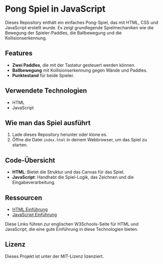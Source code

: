 # Pong Spiel in JavaScript

Dieses Repository enthält ein einfaches Pong-Spiel, das mit HTML, CSS und JavaScript erstellt wurde. Es zeigt grundlegende Spielmechaniken wie die Bewegung der Spieler-Paddles, die Ballbewegung und die Kollisionserkennung.

## Features
- **Zwei Paddles**, die mit der Tastatur gesteuert werden können.
- **Ballbewegung** mit Kollisionserkennung gegen Wände und Paddles.
- **Punktestand** für beide Spieler.

## Verwendete Technologien
- HTML
- JavaScript

## Wie man das Spiel ausführt
1. Lade dieses Repository herunter oder klone es.
2. Öffne die Datei `index.html` in deinem Webbrowser, um das Spiel zu starten.

## Code-Übersicht
- **HTML**: Bietet die Struktur und das Canvas für das Spiel.
- **JavaScript**: Handhabt die Spiel-Logik, das Zeichnen und die Eingabeverarbeitung.

## Ressourcen
- [HTML Einführung](https://www.w3schools.com/html/default.asp)  
- [JavaScript Einführung](https://www.w3schools.com/js/default.asp)

Diese Links führen zur englischen W3Schools-Seite für HTML und JavaScript, die eine gute Einführung in diese Technologien bieten.

## Lizenz
Dieses Projekt ist unter der MIT-Lizenz lizenziert.
